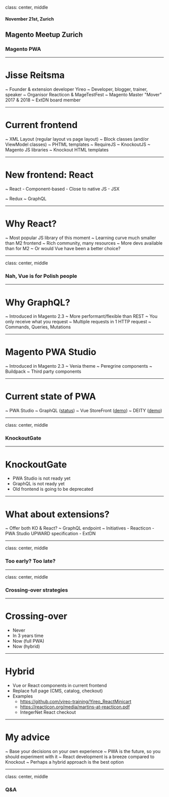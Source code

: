 class: center, middle
#### November 21st, Zurich
## Magento Meetup Zurich
### Magento PWA

---
# Jisse Reitsma
~ Founder & extension developer Yireo
~ Developer, blogger, trainer, speaker
~ Organisor Reacticon & MageTestFest
~ Magento Master "Mover" 2017 & 2018
~ ExtDN board member

---
# Current frontend
~ XML Layout (regular layout vs page layout)
~ Block classes (and/or ViewModel classes)
~ PHTML templates
~ RequireJS
~ KnockoutJS
~ Magento JS libraries
~ Knockout HTML templates

---
# New frontend: React
~ React
    - Component-based
    - Close to native JS
    - JSX

~ Redux
~ GraphQL

---
# Why React?
~ Most popular JS library of this moment
~ Learning curve much smaller than M2 frontend
~ Rich community, many resources
~ More devs available than for M2
~ Or would Vue have been a better choice?

---
class: center, middle
### Nah, Vue is for Polish people

---
# Why GraphQL?
~ Introduced in Magento 2.3
~ More performant/flexible than REST
~ You only receive what you request
~ Multiple requests in 1 HTTP request
~ Commands, Queries, Mutations

---
# Magento PWA Studio
~ Introduced in Magento 2.3
~ Venia theme
~ Peregrine components
~ Buildpack
~ Third party components

---
# Current state of PWA
~ PWA Studio
~ GraphQL ([status](https://github.com/magento/graphql-ce/wiki))
~ Vue StoreFront ([demo](https://demo.vuestorefront.io/))
~ DEITY ([demo](https://demo.deity.io/))

---
class: center, middle
### KnockoutGate

---
# KnockoutGate
- PWA Studio is not ready yet
- GraphQL is not ready yet
- Old frontend is going to be deprecated

---
# What about extensions?
~ Offer both KO & React?
~ GraphQL endpoint
~ Initiatives
    - Reacticon
    - PWA Studio UPWARD specification
    - ExtDN

---
class: center, middle
### Too early? Too late?

---
class: center, middle
### Crossing-over strategies

---
# Crossing-over
- Never
- In 3 years time
- Now (full PWA)
- Now (hybrid)

---
# Hybrid
- Vue or React components in current frontend
- Replace full page (CMS, catalog, checkout)
- Examples
    - https://github.com/yireo-training/Yireo_ReactMinicart
    - https://reacticon.org/media/martins-at-reacticon.pdf
    - IntegerNet React checkout

---
# My advice
~ Base your decisions on your own experience
~ PWA is the future, so you should experiment with it
~ React development is a breeze compared to Knockout
~ Perhaps a hybrid approach is the best option

---
class: center, middle
### Q&A


